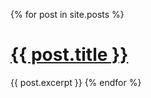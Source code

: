 {% for post in site.posts %}
  <h1><a href="{{ post.url }}">{{ post.title }}</a></h1>
  {{ post.excerpt }}
{% endfor %}
